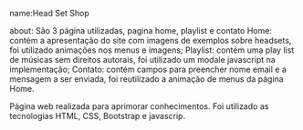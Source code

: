 name:Head Set Shop


about: São 3 página utilizadas, pagina home, playlist e contato
      Home: contém a apresentação do site com imagens de exemplos sobre headsets, foi utilizado animações nos menus e imagens;
      Playlist: contém uma play list de músicas sem direitos autorais, foi utilizado um modale javascript na implementação;
      Contato: contém campos para preencher nome email e a mensagem a ser enviada, foi reutilizado a animação de menus da página Home.

Página web realizada para aprimorar conhecimentos. Foi utilizado as tecnologias HTML, CSS, Bootstrap e javascrip.
